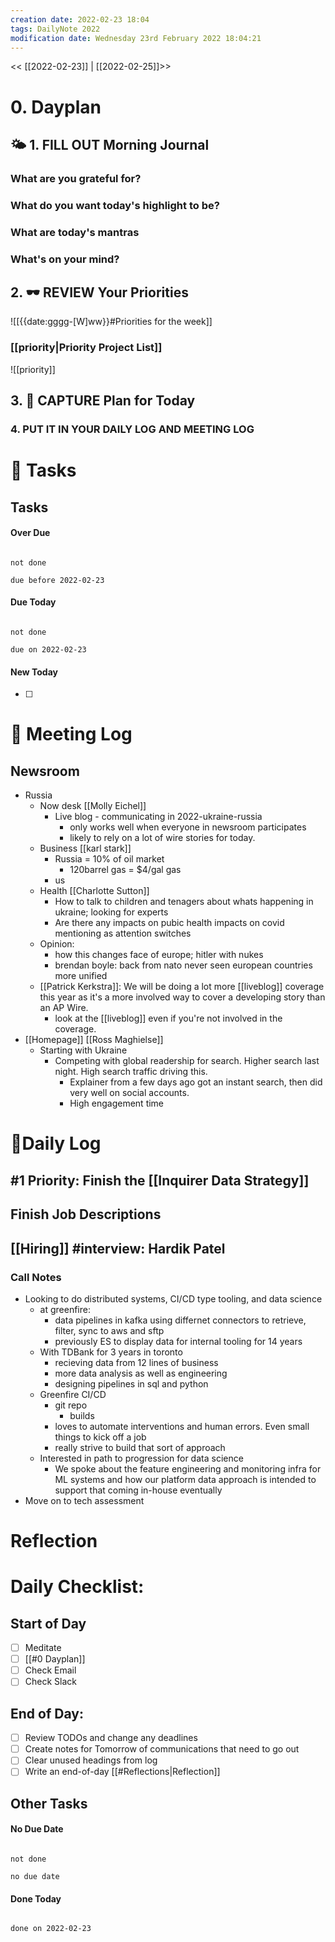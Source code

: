 ```yaml
---
creation date: 2022-02-23 18:04
tags: DailyNote 2022
modification date: Wednesday 23rd February 2022 18:04:21
---
```


<< [[2022-02-23]] | [[2022-02-25]]>>
# 0. Dayplan 
## 🌤 1. **FILL OUT** Morning Journal
### What are you grateful for?


### What do you want today's highlight to be?


### What are today's mantras


### What's on your mind?


## 2. 🕶 **REVIEW** Your Priorities
![[{{date:gggg-[W]ww}}#Priorities for the week]]
### [[priority|Priority Project List]] 
![[priority]]

## 3. 📆 **CAPTURE** Plan for Today

### 4. PUT IT IN YOUR DAILY LOG AND MEETING LOG



# 📝 Tasks
## Tasks

#### Over Due

```tasks

not done

due before 2022-02-23

```

#### Due Today

```tasks

not done

due on 2022-02-23

```

#### New Today

- [ ]

# 📰 Meeting Log

## Newsroom
- Russia
	- Now desk [[Molly Eichel]]
		-  Live blog - communicating in 2022-ukraine-russia
			- only works well when everyone in newsroom participates
			- likely to rely on a lot of wire stories for today.
	- Business [[karl stark]]
		- Russia = 10% of oil market
			- 120barrel gas = $4/gal gas
		- us
	- Health [[Charlotte Sutton]]
		- How to talk to children and tenagers about whats happening in ukraine; looking for experts
		- Are there any impacts on pubic health impacts on covid mentioning as attention switches
	- Opinion:
		- how this changes face of europe; hitler with nukes
		- brendan boyle: back from nato never seen european countries more unified
	- [[Patrick Kerkstra]]: We will be doing a lot more [[liveblog]] coverage this year as it's a more involved way to cover a developing story than an AP Wire.
		- look at the [[liveblog]] even if you're not involved in the coverage.
- [[Homepage]] [[Ross Maghielse]]
	- Starting with Ukraine
		- Competing with global readership for search. Higher search last night. High search traffic driving this.
			- Explainer from a few days ago got an instant search, then did very well on social accounts.
			- High engagement time




# 📓Daily Log
## #1 Priority: Finish the [[Inquirer Data Strategy]]

## Finish Job Descriptions


## [[Hiring]] #interview: Hardik Patel
### Call Notes
- Looking to do distributed systems, CI/CD type tooling, and data science
	- at greenfire:
		- data pipelines in kafka using differnet connectors to retrieve, filter, sync to aws and sftp
		- previously ES to display data for internal tooling for 14 years
	- With TDBank for 3 years in toronto
		- recieving data from 12 lines of business
		- more data analysis as well as engineering
		- designing pipelines in sql and python
	- Greenfire CI/CD
		- git repo
			- builds
		- loves to automate interventions and human errors. Even small things to kick off a job
		- really strive to build that sort of approach
	- Interested in path to progression for data science
		- We spoke about the feature engineering and monitoring infra for ML systems and how our platform data approach is intended to support that coming in-house eventually
- Move on to tech assessment

# Reflection

# Daily Checklist:
## Start of Day
- [ ] Meditate
- [ ] [[#0 Dayplan]]
- [ ] Check Email
- [ ] Check Slack

## End of Day:
- [ ] Review TODOs and change any deadlines
- [ ] Create notes for Tomorrow of communications that need to go out
- [ ] Clear unused headings from log
- [ ] Write an end-of-day [[#Reflections|Reflection]]

## Other Tasks

#### No Due Date

```tasks

not done

no due date

```

#### Done Today

```tasks

done on 2022-02-23

```



